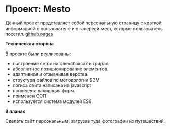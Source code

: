 # Проект: Mesto

Данный проект представляет собой персональную страницу с краткой информацией о пользователе и c галереей мест, которые пользователь посетил. [github.pages](https://kale0n.github.io/mesto/)

**Техническая сторона**

В проекте были реализованы:
 * построение сеток на флексбоксах и гридах. 
 * абсолютное позиционирование элементов. 
 * адаптивная и отзывчивая верства. 
 * структура файлов по методологии БЭМ
 * логиса сайта написана на javascript
 * проведена валидация форм. 
 * применен ООП
 * используется система модулей ES6

**В планах**

Сделать сайт персональным, загрузив туда фотографии из путешествий. 